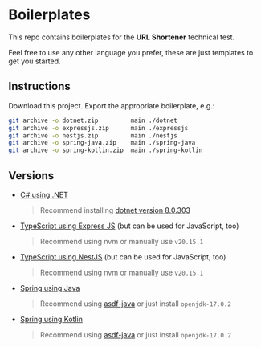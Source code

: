 # Boilerplates

This repo contains boilerplates for the **URL Shortener** technical test. 

Feel free to use any other language you prefer, these are just templates to get you started.

## Instructions

Download this project. Export the appropriate boilerplate, e.g.:

```bash
git archive -o dotnet.zip         main ./dotnet
git archive -o expressjs.zip      main ./expressjs
git archive -o nestjs.zip         main ./nestjs
git archive -o spring-java.zip    main ./spring-java
git archive -o spring-kotlin.zip  main ./spring-kotlin
```

## Versions

* [C# using .NET](./dotnet)

  > Recommend installing [dotnet version 8.0.303](https://dotnet.microsoft.com/en-us/download/dotnet/8.0)
  
  
  
* [TypeScript using Express JS](./expressjs) (but can be used for JavaScript, too)

  > Recommend using nvm or manually use  `v20.15.1`

  

* [TypeScript using NestJS](./nestjs) (but can be used for JavaScript, too)

  > Recommend using nvm or manually use  `v20.15.1`
  
  
  
* [Spring using Java](./spring-java) 

  > Recommend using [asdf-java](https://github.com/halcyon/asdf-java) or just install `openjdk-17.0.2`

  

* [Spring using Kotlin](./spring-kotlin) 

  > Recommend using [asdf-java](https://github.com/halcyon/asdf-java) or just install `openjdk-17.0.2`